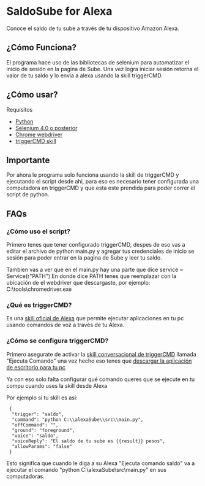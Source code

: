 # SaldoSube for Alexa
 Conoce el saldo de tu sube a través de tu dispositivo Amazon Alexa.

## ¿Cómo Funciona?
El programa hace uso de las bibliotecas de selenium para automatizar el inicio de sesión en la pagina de Sube.
Una vez logra iniciar sesión retorna el valor de tu saldo y lo envia a alexa usando la skill triggerCMD.

## ¿Cómo usar?
Requisitos
- [Python](https://www.python.org/downloads/)
- [Selenium 4.0 o posterior](https://www.selenium.dev/documentation/webdriver/getting_started/install_library/)
- [Chrome webdriver](https://developer.chrome.com/docs/chromedriver/downloads?hl=es-419)
- [triggerCMD skill](https://www.triggercmd.com)

## Importante
Por ahora le programa solo funciona usando la skill de triggerCMD y ejecutando el script desde ahi, para eso es necesario tener configurada una computadora en triggerCMD y que esta este prendida para poder correr el script de python.

## FAQs
### ¿Cómo uso el script?
Primero tenes que tener configurado triggerCMD, despes de eso vas a editar el archivo de python main.py y agregar tus credenciales de inicio se sesión para poder entrar en la pagina de Sube y leer tu saldo.

Tambien vas a ver que en el main.py hay una parte que dice service = Service(r"PATH")
En donde dice PATH tenes que reemplazar con la ubicación de el webdriver que descargaste, por ejemplo: C:\\tools\\chromedriver.exe


### ¿Qué es triggerCMD?
Es una [skill oficial de Alexa](https://www.amazon.com/gp/product/B074TV61DK) que permite ejecutar aplicaciones en tu pc usando comandos de voz a través de tu Alexa.

### ¿Cómo se configura triggerCMD?
Primero asegurate de activar la [skill conversacional de triggerCMD](https://www.amazon.com/gp/product/B074TV61DK) llamada "Ejecuta Comando" una vez hecho eso tenes que [descargar la aplicación de escritorio para tu pc](https://triggercmd.com/es/)

Ya con eso solo falta configurar qué comando queres que se ejecute en tu compu cuando uses la skill desde Alexa

Por ejemplo si tu skill es asi:
```
 {
  "trigger": "saldo",
  "command": "python C:\\alexaSube\\src\\main.py",
  "offCommand": "",
  "ground": "foreground",
  "voice": "saldo",
  "voiceReply": "El saldo de tu sube es {{result}} pesos",
  "allowParams": "false"
 }
```

Esto significa que cuando le diga a su Alexa "Ejecuta comando saldo" va a ejecutar el comando "python C:\\alexaSube\\src\\main.py" en sus computadoras.
